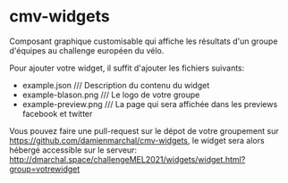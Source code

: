 # cmv-widgets

Composant graphique customisable qui affiche les résultats d'un groupe d'équipes au challenge européen du vélo.

Pour ajouter votre widget, il suffit d'ajouter les fichiers suivants:
- example.json           /// Description du contenu du widget
- example-blason.png     /// Le logo de votre groupe
- example-preview.png    /// La page qui sera affichée dans les previews facebook et twitter

Vous pouvez faire une pull-request sur le dépot de votre groupement sur https://github.com/damienmarchal/cmv-widgets, le
widget sera alors hébergé accessible sur le serveur:
http://dmarchal.space/challengeMEL2021/widgets/widget.html?group=votrewidget



